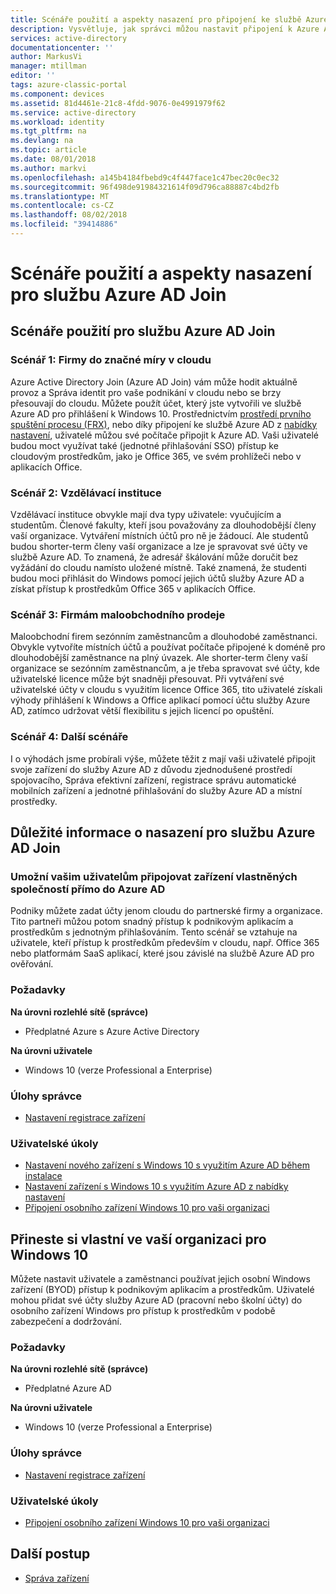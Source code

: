 ```yaml
---
title: Scénáře použití a aspekty nasazení pro připojení ke službě Azure AD | Dokumentace Microsoftu
description: Vysvětluje, jak správci můžou nastavit připojení k Azure AD pro své koncové uživatele (zaměstnanci, studenty, další uživatelé). Také popisuje různé reálné scénáře pro pomocí Azure AD Join.
services: active-directory
documentationcenter: ''
author: MarkusVi
manager: mtillman
editor: ''
tags: azure-classic-portal
ms.component: devices
ms.assetid: 81d4461e-21c8-4fdd-9076-0e4991979f62
ms.service: active-directory
ms.workload: identity
ms.tgt_pltfrm: na
ms.devlang: na
ms.topic: article
ms.date: 08/01/2018
ms.author: markvi
ms.openlocfilehash: a145b4184fbebd9c4f447face1c47bec20c0ec32
ms.sourcegitcommit: 96f498de91984321614f09d796ca88887c4bd2fb
ms.translationtype: MT
ms.contentlocale: cs-CZ
ms.lasthandoff: 08/02/2018
ms.locfileid: "39414886"
---
```

# <a name="usage-scenarios-and-deployment-considerations-for-azure-ad-join"></a>Scénáře použití a aspekty nasazení pro službu Azure AD Join
## <a name="usage-scenarios-for-azure-ad-join"></a>Scénáře použití pro službu Azure AD Join
### <a name="scenario-1-businesses-largely-in-the-cloud"></a>Scénář 1: Firmy do značné míry v cloudu
Azure Active Directory Join (Azure AD Join) vám může hodit aktuálně provoz a Správa identit pro vaše podnikání v cloudu nebo se brzy přesouvají do cloudu. Můžete použít účet, který jste vytvořili ve službě Azure AD pro přihlášení k Windows 10. Prostřednictvím [prostředí prvního spuštění procesu (FRX)](azuread-joined-devices-frx.md), nebo díky připojení ke službě Azure AD z [nabídky nastavení](../user-help/device-management-azuread-joined-devices-setup.md), uživatelé můžou své počítače připojit k Azure AD.  Vaši uživatelé budou moct využívat také (jednotné přihlašování SSO) přístup ke cloudovým prostředkům, jako je Office 365, ve svém prohlížeči nebo v aplikacích Office.

### <a name="scenario-2-educational-institutions"></a>Scénář 2: Vzdělávací instituce
Vzdělávací instituce obvykle mají dva typy uživatele: vyučujícím a studentům. Členové fakulty, kteří jsou považovány za dlouhodobější členy vaší organizace. Vytváření místních účtů pro ně je žádoucí. Ale studentů budou shorter-term členy vaší organizace a lze je spravovat své účty ve službě Azure AD. To znamená, že adresář škálování může doručit bez vyžádání do cloudu namísto uložené místně. Také znamená, že studenti budou moci přihlásit do Windows pomocí jejich účtů služby Azure AD a získat přístup k prostředkům Office 365 v aplikacích Office.

### <a name="scenario-3-retail-businesses"></a>Scénář 3: Firmám maloobchodního prodeje
Maloobchodní firem sezónním zaměstnancům a dlouhodobé zaměstnanci. Obvykle vytvoříte místních účtů a používat počítače připojené k doméně pro dlouhodobější zaměstnance na plný úvazek. Ale shorter-term členy vaší organizace se sezónním zaměstnancům, a je třeba spravovat své účty, kde uživatelské licence může být snadněji přesouvat. Při vytváření své uživatelské účty v cloudu s využitím licence Office 365, tito uživatelé získali výhody přihlášení k Windows a Office aplikací pomocí účtu služby Azure AD, zatímco udržovat větší flexibilitu s jejich licencí po opuštění.

### <a name="scenario-4-additional-scenarios"></a>Scénář 4: Další scénáře
I o výhodách jsme probírali výše, můžete těžit z mají vaši uživatelé připojit svoje zařízení do služby Azure AD z důvodu zjednodušené prostředí spojovacího, Správa efektivní zařízení, registrace správu automatické mobilních zařízení a jednotné přihlašování do služby Azure AD a místní prostředky.  

## <a name="deployment-considerations-for-azure-ad-join"></a>Důležité informace o nasazení pro službu Azure AD Join
### <a name="enable-your-users-to-join-a-company-owned-device-directly-to-azure-ad"></a>Umožní vašim uživatelům připojovat zařízení vlastněných společností přímo do Azure AD
Podniky můžete zadat účty jenom cloudu do partnerské firmy a organizace. Tito partneři můžou potom snadný přístup k podnikovým aplikacím a prostředkům s jednotným přihlašováním. Tento scénář se vztahuje na uživatele, kteří přístup k prostředkům především v cloudu, např. Office 365 nebo platformám SaaS aplikací, které jsou závislé na službě Azure AD pro ověřování.

### <a name="prerequisites"></a>Požadavky
**Na úrovni rozlehlé sítě (správce)**

* Předplatné Azure s Azure Active Directory  

**Na úrovni uživatele**

* Windows 10 (verze Professional a Enterprise)

### <a name="administrator-tasks"></a>Úlohy správce
* [Nastavení registrace zařízení](device-management-azure-portal.md)

### <a name="user-tasks"></a>Uživatelské úkoly
* [Nastavení nového zařízení s Windows 10 s využitím Azure AD během instalace](azuread-joined-devices-frx.md)
* [Nastavení zařízení s Windows 10 s využitím Azure AD z nabídky nastavení](../user-help/device-management-azuread-registered-devices-windows10-setup.md)
* [Připojení osobního zařízení Windows 10 pro vaši organizaci](../user-help/device-management-azuread-joined-devices-setup.md)

## <a name="enable-byod-in-your-organization-for-windows-10"></a>Přineste si vlastní ve vaší organizaci pro Windows 10
Můžete nastavit uživatele a zaměstnanci používat jejich osobní Windows zařízení (BYOD) přístup k podnikovým aplikacím a prostředkům. Uživatelé mohou přidat své účty služby Azure AD (pracovní nebo školní účty) do osobního zařízení Windows pro přístup k prostředkům v podobě zabezpečení a dodržování.

### <a name="prerequisites"></a>Požadavky
**Na úrovni rozlehlé sítě (správce)**

* Předplatné Azure AD

**Na úrovni uživatele**

* Windows 10 (verze Professional a Enterprise)

### <a name="administrator-tasks"></a>Úlohy správce
* [Nastavení registrace zařízení](device-management-azure-portal.md)

### <a name="user-tasks"></a>Uživatelské úkoly
* [Připojení osobního zařízení Windows 10 pro vaši organizaci](../user-help/device-management-azuread-joined-devices-setup.md)

## <a name="next-steps"></a>Další postup

- [Správa zařízení](overview.md)

